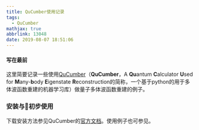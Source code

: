 ```yaml
---
title: QuCumber使用记录
tags:
  - QuCumber
mathjax: true
abbrlink: 13048
date: 2019-08-07 18:51:06
---
```


#### 写在最前

这里简要记录一些使用[QuCumber](https://qucumber.readthedocs.io/)（**QuCumber**，A **Qu**antum **C**alculator **U**sed for **M**any-**b**ody **E**igenstate **R**econstruction的简称，一个基于python的用于多体波函数重建的机器学习库）做量子多体波函数重建的例子。

### 安装与初步使用

下载安装方法参见QuCumber的[官方文档](https://qucumber.readthedocs.io/en/stable/installation.html)。使用例子也可参见。
